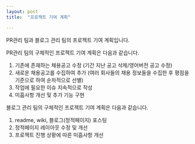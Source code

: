 ```yaml
---
layout: post
title:  "프로젝트 기여 계획"

---
```

PR관리 팀과 블로그 관리 팀의 프로젝트 기여 계획입니다.

PR관리 팀의 구체적인 프로젝트 기여 계획은 다음과 같습니다.
1. 기존에 존재하는 채용공고 수정 
(기간 지난 공고 삭제/영어버전 공고 수정)
2. 새로운 채용공고를 수집하여 추가
(여러 회사들의 채용 정보들을 수집한 후 평점을 기준으로 하여 순차적으로 선별)
3. 작업에 필요한 이슈 지속적으로 작성
4. 미흡사항 개선 및 추가 기능 구현

블로그 관리 팀의 구체적인 프로젝트 기여 계획은 다음과 같습니다.
1. readme, wiki, 블로그(정적페이지) 포스팅
2. 정적페이지 레이아웃 수정 및 개선
3. 프로젝트 진행 상황에 따른 미흡사항 개선

